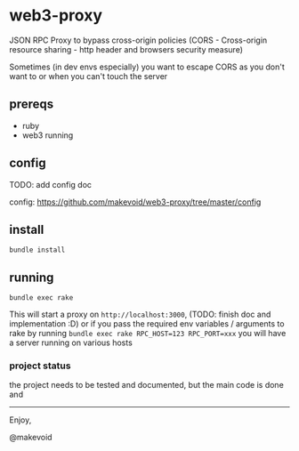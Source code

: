 # web3-proxy


JSON RPC Proxy to bypass cross-origin policies (CORS - Cross-origin resource sharing - http header and browsers security measure) 

Sometimes (in dev envs especially) you want to escape CORS as you don't want to or when you can't touch the server 


## prereqs

- ruby 
- web3 running

## config

TODO: add config doc

config: https://github.com/makevoid/web3-proxy/tree/master/config

## install

    bundle install

## running

    bundle exec rake


This will start a proxy on `http://localhost:3000`,  (TODO: finish doc and implementation :D)  or if you pass the required env variables / arguments to rake by running `bundle exec rake RPC_HOST=123 RPC_PORT=xxx` you will have a server running on various hosts

### project status

the project needs to be tested and documented, but the main code is done and

---
   
Enjoy, 

@makevoid
